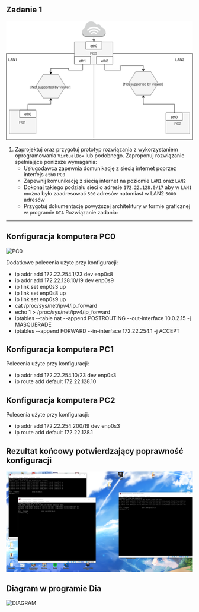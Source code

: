 Zadanie 1
---------

![zadanie 1](zadanie-1.svg)

1. Zaprojektuj oraz przygotuj prototyp rozwiązania z wykorzystaniem oprogramowania ``VirtualBox`` lub podobnego. 
Zaproponuj rozwiązanie spełniające poniższe wymagania:
   * Usługodawca zapewnia domunikację z siecią internet poprzez interfejs ``eth0`` ``PC0``
   * Zapewnij komunikację z siecią internet na poziomie ``LAN1`` oraz ``LAN2``
   * Dokonaj takiego podziału sieci o adresie ``172.22.128.0/17`` aby w ``LAN1`` można było zaadresować ``500`` adresów natomiast w LAN2 ``5000`` adresów    
   * Przygotuj dokumentację powyższej architektury w formie graficznej w programie ``DIA``
   Rozwiązanie zadania:
 -------------------------------------------
 
 Konfiguracja komputera PC0
 --------------------------------
![PC0](pc0.png)


Dodatkowe polecenia użyte przy konfiguracji:

- ip addr add 172.22.254.1/23 dev enp0s8
- ip addr add 172.22.128.10/19 dev enp0s9
- ip link set enp0s3 up
- ip link set enp0s8 up
- ip link set enp0s9 up
- cat /proc/sys/net/ipv4/ip_forward
- echo 1 > /proc/sys/net/ipv4/ip_forward
- iptables --table nat --append POSTROUTING --out-interface 10.0.2.15 -j MASQUERADE
- iptables --append FORWARD --in-interface 172.22.254.1 -j ACCEPT

 Konfiguracja komputera PC1
 --------------------------------
  Polecenia użyte przy konfiguracji:
- ip addr add 172.22.254.10/23 dev enp0s3
- ip route add default 172.22.128.10

 Konfiguracja komputera PC2
 ---------------------------------
Polecenia użyte przy konfiguracji:
- ip addr add 172.22.254.200/19 dev enp0s3
- ip route add default 172.22.128.1



Rezultat końcowy potwierdzający poprawność konfiguracji
------------------------------------
![ZADA](zada.png)


Diagram w programie Dia
--------------
![DIAGRAM](exam_res.svg)
 
